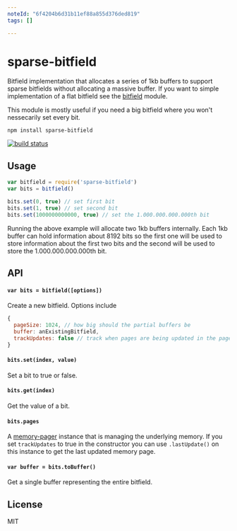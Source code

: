```yaml
---
noteId: "6f4204b6d31b11ef88a855d376ded819"
tags: []

---
```


# sparse-bitfield

Bitfield implementation that allocates a series of 1kb buffers to support sparse bitfields
without allocating a massive buffer. If you want to simple implementation of a flat bitfield
see the [bitfield](https://github.com/fb55/bitfield) module.

This module is mostly useful if you need a big bitfield where you won't nessecarily set every bit.

```
npm install sparse-bitfield
```

[![build status](http://img.shields.io/travis/mafintosh/sparse-bitfield.svg?style=flat)](http://travis-ci.org/mafintosh/sparse-bitfield)

## Usage

``` js
var bitfield = require('sparse-bitfield')
var bits = bitfield()

bits.set(0, true) // set first bit
bits.set(1, true) // set second bit
bits.set(1000000000000, true) // set the 1.000.000.000.000th bit
```

Running the above example will allocate two 1kb buffers internally.
Each 1kb buffer can hold information about 8192 bits so the first one will be used to store information about the first two bits and the second will be used to store the 1.000.000.000.000th bit.

## API

#### `var bits = bitfield([options])`

Create a new bitfield. Options include

``` js
{
  pageSize: 1024, // how big should the partial buffers be
  buffer: anExistingBitfield,
  trackUpdates: false // track when pages are being updated in the pager
}
```

#### `bits.set(index, value)`

Set a bit to true or false.

#### `bits.get(index)`

Get the value of a bit.

#### `bits.pages`

A [memory-pager](https://github.com/mafintosh/memory-pager) instance that is managing the underlying memory.
If you set `trackUpdates` to true in the constructor you can use `.lastUpdate()` on this instance to get the last updated memory page.

#### `var buffer = bits.toBuffer()`

Get a single buffer representing the entire bitfield.

## License

MIT
